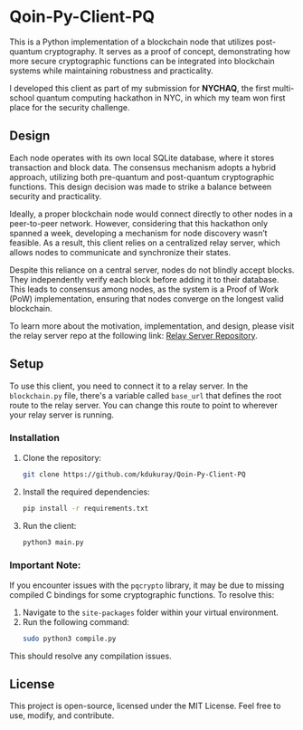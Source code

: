 # Qoin-Py-Client-PQ

This is a Python implementation of a blockchain node that utilizes post-quantum cryptography. It serves as a proof of concept, demonstrating how more secure cryptographic functions can be integrated into blockchain systems while maintaining robustness and practicality.

I developed this client as part of my submission for **NYCHAQ**, the first multi-school quantum computing hackathon in NYC, in which my team won first place for the security challenge.

## Design

Each node operates with its own local SQLite database, where it stores transaction and block data. The consensus mechanism adopts a hybrid approach, utilizing both pre-quantum and post-quantum cryptographic functions. This design decision was made to strike a balance between security and practicality.

Ideally, a proper blockchain node would connect directly to other nodes in a peer-to-peer network. However, considering that this hackathon only spanned a week, developing a mechanism for node discovery wasn’t feasible. As a result, this client relies on a centralized relay server, which allows nodes to communicate and synchronize their states. 

Despite this reliance on a central server, nodes do not blindly accept blocks. They independently verify each block before adding it to their database. This leads to consensus among nodes, as the system is a Proof of Work (PoW) implementation, ensuring that nodes converge on the longest valid blockchain.

To learn more about the motivation, implementation, and design, please visit the relay server repo at the following link: [Relay Server Repository](https://github.com/kdukuray/Qoin-Relay-Server).

## Setup

To use this client, you need to connect it to a relay server. In the `blockchain.py` file, there's a variable called `base_url` that defines the root route to the relay server. You can change this route to point to wherever your relay server is running.

### Installation

1. Clone the repository:
   ```bash
   git clone https://github.com/kdukuray/Qoin-Py-Client-PQ
   ```

2. Install the required dependencies:
   ```bash
   pip install -r requirements.txt
   ```

3. Run the client:
   ```bash
   python3 main.py
   ```

### Important Note:

If you encounter issues with the `pqcrypto` library, it may be due to missing compiled C bindings for some cryptographic functions. To resolve this:

1. Navigate to the `site-packages` folder within your virtual environment.
2. Run the following command:
   ```bash
   sudo python3 compile.py
   ```

This should resolve any compilation issues.

## License

This project is open-source, licensed under the MIT License. Feel free to use, modify, and contribute.
